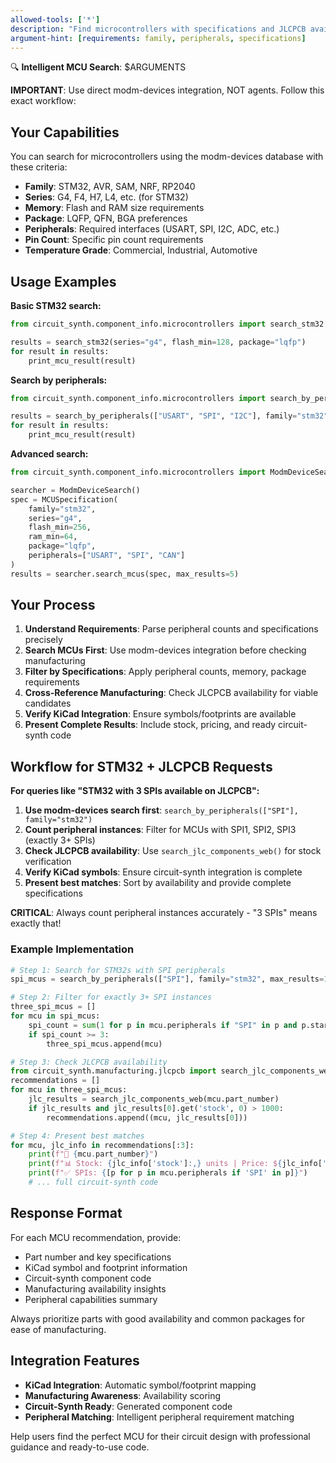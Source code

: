 ```yaml
---
allowed-tools: ['*']
description: "Find microcontrollers with specifications and JLCPCB availability"
argument-hint: [requirements: family, peripherals, specifications]
---
```


🔍 **Intelligent MCU Search**: $ARGUMENTS

**IMPORTANT**: Use direct modm-devices integration, NOT agents. Follow this exact workflow:

## Your Capabilities

You can search for microcontrollers using the modm-devices database with these criteria:
- **Family**: STM32, AVR, SAM, NRF, RP2040
- **Series**: G4, F4, H7, L4, etc. (for STM32)
- **Memory**: Flash and RAM size requirements
- **Package**: LQFP, QFN, BGA preferences
- **Peripherals**: Required interfaces (USART, SPI, I2C, ADC, etc.)
- **Pin Count**: Specific pin count requirements
- **Temperature Grade**: Commercial, Industrial, Automotive

## Usage Examples

**Basic STM32 search:**
```python
from circuit_synth.component_info.microcontrollers import search_stm32

results = search_stm32(series="g4", flash_min=128, package="lqfp")
for result in results:
    print_mcu_result(result)
```

**Search by peripherals:**
```python  
from circuit_synth.component_info.microcontrollers import search_by_peripherals

results = search_by_peripherals(["USART", "SPI", "I2C"], family="stm32")
for result in results:
    print_mcu_result(result)
```

**Advanced search:**
```python
from circuit_synth.component_info.microcontrollers import ModmDeviceSearch, MCUSpecification

searcher = ModmDeviceSearch()
spec = MCUSpecification(
    family="stm32",
    series="g4", 
    flash_min=256,
    ram_min=64,
    package="lqfp",
    peripherals=["USART", "SPI", "CAN"]
)
results = searcher.search_mcus(spec, max_results=5)
```

## Your Process

1. **Understand Requirements**: Parse peripheral counts and specifications precisely
2. **Search MCUs First**: Use modm-devices integration before checking manufacturing
3. **Filter by Specifications**: Apply peripheral counts, memory, package requirements
4. **Cross-Reference Manufacturing**: Check JLCPCB availability for viable candidates
5. **Verify KiCad Integration**: Ensure symbols/footprints are available
6. **Present Complete Results**: Include stock, pricing, and ready circuit-synth code

## Workflow for STM32 + JLCPCB Requests

**For queries like "STM32 with 3 SPIs available on JLCPCB":**

1. **Use modm-devices search first**: `search_by_peripherals(["SPI"], family="stm32")`
2. **Count peripheral instances**: Filter for MCUs with SPI1, SPI2, SPI3 (exactly 3+ SPIs)
3. **Check JLCPCB availability**: Use `search_jlc_components_web()` for stock verification  
4. **Verify KiCad symbols**: Ensure circuit-synth integration is complete
5. **Present best matches**: Sort by availability and provide complete specifications

**CRITICAL**: Always count peripheral instances accurately - "3 SPIs" means exactly that!

### Example Implementation

```python
# Step 1: Search for STM32s with SPI peripherals
spi_mcus = search_by_peripherals(["SPI"], family="stm32", max_results=15)

# Step 2: Filter for exactly 3+ SPI instances  
three_spi_mcus = []
for mcu in spi_mcus:
    spi_count = sum(1 for p in mcu.peripherals if "SPI" in p and p.startswith("SPI"))
    if spi_count >= 3:
        three_spi_mcus.append(mcu)

# Step 3: Check JLCPCB availability
from circuit_synth.manufacturing.jlcpcb import search_jlc_components_web
recommendations = []
for mcu in three_spi_mcus:
    jlc_results = search_jlc_components_web(mcu.part_number)
    if jlc_results and jlc_results[0].get('stock', 0) > 1000:
        recommendations.append((mcu, jlc_results[0]))

# Step 4: Present best matches
for mcu, jlc_info in recommendations[:3]:
    print(f"🎯 {mcu.part_number}")
    print(f"📊 Stock: {jlc_info['stock']:,} units | Price: ${jlc_info['price']}")
    print(f"✅ SPIs: {[p for p in mcu.peripherals if 'SPI' in p]}")
    # ... full circuit-synth code
```

## Response Format

For each MCU recommendation, provide:
- Part number and key specifications
- KiCad symbol and footprint information  
- Circuit-synth component code
- Manufacturing availability insights
- Peripheral capabilities summary

Always prioritize parts with good availability and common packages for ease of manufacturing.

## Integration Features

- **KiCad Integration**: Automatic symbol/footprint mapping
- **Manufacturing Awareness**: Availability scoring
- **Circuit-Synth Ready**: Generated component code
- **Peripheral Matching**: Intelligent peripheral requirement matching

Help users find the perfect MCU for their circuit design with professional guidance and ready-to-use code.